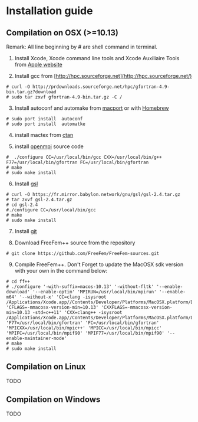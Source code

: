 # Installation guide

## Compilation on OSX (>=10.13)

Remark: All line beginning by # are shell command in terminal. 

1) Install Xcode, Xcode command line tools and Xcode Auxiliaire Tools from [Apple website](https://developer.apple.com/download/more/)

2) Install  gcc from [http://hpc.sourceforge.net](http://hpc.sourceforge.net/)

```
# curl -O http://prdownloads.sourceforge.net/hpc/gfortran-4.9-bin.tar.gz?download
# sudo tar zxvf gfortran-4.9-bin.tar.gz -C /
```

3) Install autoconf and automake from [macport](http://www.macports.org) or with [Homebrew](https://brew.sh)

```
# sudo port install  autoconf
# sudo port install  automatke
```

4) install mactex  from  [ctan](http://mirrors.ctan.org/systems/mac/mactex/MacTeX.pkg) 

5) install [openmpi](https://www.open-mpi.org/software/) source code

```
#  ./configure CC=/usr/local/bin/gcc CXX=/usr/local/bin/g++ F77=/usr/local/bin/gfortran FC=/usr/local/bin/gfortran
# make 
# sudo make install
```

6) Install [gsl](https://www.gnu.org/software/gsl) 

```
# curl -O https://fr.mirror.babylon.network/gnu/gsl/gsl-2.4.tar.gz
# tar zxvf gsl-2.4.tar.gz
# cd gsl-2.4
#./configure CC=/usr/local/bin/gcc
# make
# sudo make install 
```

7) Install [git](https://git-scm.com/download/mac)
    
8) Download FreeFem++ source from the repository

```
# git clone https://github.com/FreeFem/FreeFem-sources.git
```

9) Compile FreeFem++. Don't Forget to update the MacOSX sdk version with your own in the command below:

```
# cd ff++
# ./configure '-with-suffix=macos-10.13' '-without-fltk' '--enable-download' '--enable-optim' 'MPIRUN=/usr/local/bin/mpirun' '--enable-m64' '--without-x' 'CC=clang -isysroot /Applications/Xcode.app//Contents/Developer/Platforms/MacOSX.platform/Developer/SDKs/MacOSX10.13.sdk' 'CFLAGS=-mmacosx-version-min=10.13' 'CXXFLAGS=-mmacosx-version-min=10.13 -std=c++11' 'CXX=clang++ -isysroot /Applications/Xcode.app//Contents/Developer/Platforms/MacOSX.platform/Developer/SDKs/MacOSX10.13.sdk' 'F77=/usr/local/bin/gfortran' 'FC=/usr/local/bin/gfortran' 'MPICXX=/usr/local/bin/mpic++' 'MPICC=/usr/local/bin/mpicc' 'MPIFC=/usr/local/bin/mpif90' 'MPIF77=/usr/local/bin/mpif90' '--enable-maintainer-mode'
# make
# sudo make install
```

## Compilation on Linux
TODO

## Compilation on Windows
TODO

